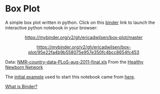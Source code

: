 # Box Plot
A simple box plot written in python.  Click on this [binder](https://mybinder.org/) link to launch the interactive python notebook in your browser: 

<p align="center">  
<a href="https://mybinder.org/v2/gh/ericadwilsen/box-plot/master">https://mybinder.org/v2/gh/ericadwilsen/box-plot/master</a>
</p>

<p align="center">  
<a href="https://mybinder.org/v2/gh/ericadwilsen/box-plot/95e22fa4b9b558075e957e350fc4bcc8654fc453">https://mybinder.org/v2/gh/ericadwilsen/box-plot/95e22fa4b9b558075e957e350fc4bcc8654fc453</a>
</p>

Data: [NMR-country-data-PLoS-aug-2011-final.xls](https://www.healthynewbornnetwork.org/resource/neonatal-mortality-rate-country-data-excel-spreadsheet/)  From the [Healthy Newborn Network](https://www.healthynewbornnetwork.org/)

The [initial example](https://mybinder.org/v2/gh/plotly/plotly.py/doc-prod?filepath=doc%2Fpython/box-plots.md) used to start this notebook came from [here](https://github.com/plotly/plotly.py/tree/d66e7719a639e8080be4c93215e22c17e2e9cc4a).

[What is Binder?](https://mybinder.readthedocs.io/en/latest/)
